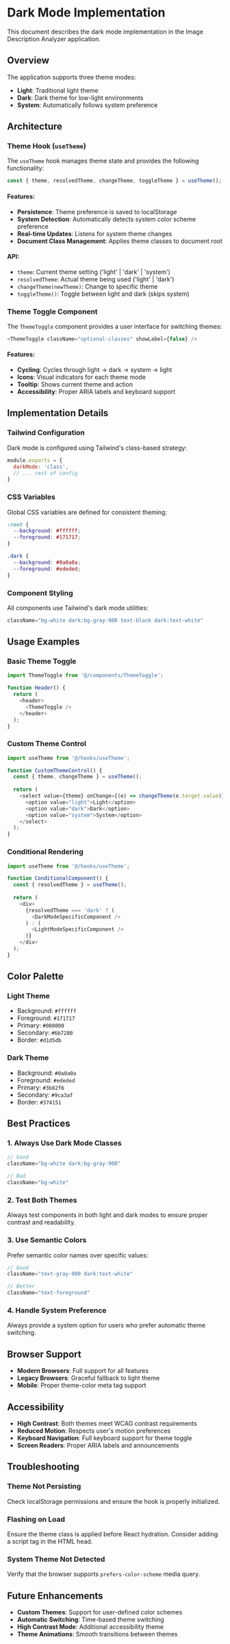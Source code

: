 # Dark Mode Implementation

This document describes the dark mode implementation in the Image Description Analyzer application.

## Overview

The application supports three theme modes:
- **Light**: Traditional light theme
- **Dark**: Dark theme for low-light environments
- **System**: Automatically follows system preference

## Architecture

### Theme Hook (`useTheme`)

The `useTheme` hook manages theme state and provides the following functionality:

```typescript
const { theme, resolvedTheme, changeTheme, toggleTheme } = useTheme();
```

#### Features:
- **Persistence**: Theme preference is saved to localStorage
- **System Detection**: Automatically detects system color scheme preference
- **Real-time Updates**: Listens for system theme changes
- **Document Class Management**: Applies theme classes to document root

#### API:
- `theme`: Current theme setting ('light' | 'dark' | 'system')
- `resolvedTheme`: Actual theme being used ('light' | 'dark')
- `changeTheme(newTheme)`: Change to specific theme
- `toggleTheme()`: Toggle between light and dark (skips system)

### Theme Toggle Component

The `ThemeToggle` component provides a user interface for switching themes:

```typescript
<ThemeToggle className="optional-classes" showLabel={false} />
```

#### Features:
- **Cycling**: Cycles through light → dark → system → light
- **Icons**: Visual indicators for each theme mode
- **Tooltip**: Shows current theme and action
- **Accessibility**: Proper ARIA labels and keyboard support

## Implementation Details

### Tailwind Configuration

Dark mode is configured using Tailwind's class-based strategy:

```javascript
module.exports = {
  darkMode: 'class',
  // ... rest of config
}
```

### CSS Variables

Global CSS variables are defined for consistent theming:

```css
:root {
  --background: #ffffff;
  --foreground: #171717;
}

.dark {
  --background: #0a0a0a;
  --foreground: #ededed;
}
```

### Component Styling

All components use Tailwind's dark mode utilities:

```typescript
className="bg-white dark:bg-gray-900 text-black dark:text-white"
```

## Usage Examples

### Basic Theme Toggle

```typescript
import ThemeToggle from '@/components/ThemeToggle';

function Header() {
  return (
    <header>
      <ThemeToggle />
    </header>
  );
}
```

### Custom Theme Control

```typescript
import useTheme from '@/hooks/useTheme';

function CustomThemeControl() {
  const { theme, changeTheme } = useTheme();
  
  return (
    <select value={theme} onChange={(e) => changeTheme(e.target.value)}>
      <option value="light">Light</option>
      <option value="dark">Dark</option>
      <option value="system">System</option>
    </select>
  );
}
```

### Conditional Rendering

```typescript
import useTheme from '@/hooks/useTheme';

function ConditionalComponent() {
  const { resolvedTheme } = useTheme();
  
  return (
    <div>
      {resolvedTheme === 'dark' ? (
        <DarkModeSpecificComponent />
      ) : (
        <LightModeSpecificComponent />
      )}
    </div>
  );
}
```

## Color Palette

### Light Theme
- Background: `#ffffff`
- Foreground: `#171717`
- Primary: `#000000`
- Secondary: `#6b7280`
- Border: `#d1d5db`

### Dark Theme
- Background: `#0a0a0a`
- Foreground: `#ededed`
- Primary: `#3b82f6`
- Secondary: `#9ca3af`
- Border: `#374151`

## Best Practices

### 1. Always Use Dark Mode Classes
```typescript
// Good
className="bg-white dark:bg-gray-900"

// Bad
className="bg-white"
```

### 2. Test Both Themes
Always test components in both light and dark modes to ensure proper contrast and readability.

### 3. Use Semantic Colors
Prefer semantic color names over specific values:
```typescript
// Good
className="text-gray-900 dark:text-white"

// Better
className="text-foreground"
```

### 4. Handle System Preference
Always provide a system option for users who prefer automatic theme switching.

## Browser Support

- **Modern Browsers**: Full support for all features
- **Legacy Browsers**: Graceful fallback to light theme
- **Mobile**: Proper theme-color meta tag support

## Accessibility

- **High Contrast**: Both themes meet WCAG contrast requirements
- **Reduced Motion**: Respects user's motion preferences
- **Keyboard Navigation**: Full keyboard support for theme toggle
- **Screen Readers**: Proper ARIA labels and announcements

## Troubleshooting

### Theme Not Persisting
Check localStorage permissions and ensure the hook is properly initialized.

### Flashing on Load
Ensure the theme class is applied before React hydration. Consider adding a script tag in the HTML head.

### System Theme Not Detected
Verify that the browser supports `prefers-color-scheme` media query.

## Future Enhancements

- **Custom Themes**: Support for user-defined color schemes
- **Automatic Switching**: Time-based theme switching
- **High Contrast Mode**: Additional accessibility theme
- **Theme Animations**: Smooth transitions between themes

